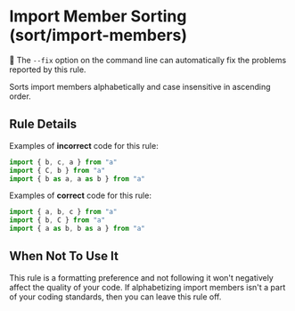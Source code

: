 # Import Member Sorting (sort/import-members)

🔧 The `--fix` option on the command line can automatically fix the problems
reported by this rule.

Sorts import members alphabetically and case insensitive in ascending order.

## Rule Details

Examples of **incorrect** code for this rule:

```js
import { b, c, a } from "a"
import { C, b } from "a"
import { b as a, a as b } from "a"
```

Examples of **correct** code for this rule:

```js
import { a, b, c } from "a"
import { b, C } from "a"
import { a as b, b as a } from "a"
```

## When Not To Use It

This rule is a formatting preference and not following it won't negatively
affect the quality of your code. If alphabetizing import members isn't a part of
your coding standards, then you can leave this rule off.
